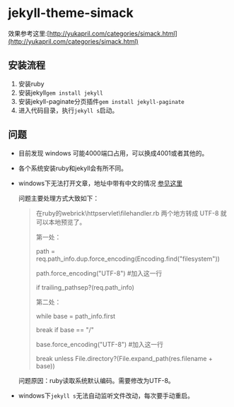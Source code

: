 # jekyll-theme-simack

效果参考这里:[http://yukapril.com/categories/simack.html](http://yukapril.com/categories/simack.html)

## 安装流程

1. 安装ruby
2. 安装jekyll`gem install jekyll`
3. 安装jekyll-paginate分页插件`gem install jekyll-paginate`
4. 进入代码目录，执行`jekyll s`启动。


## 问题
* 目前发现 windows 可能4000端口占用，可以换成4001或者其他的。
* 各个系统安装ruby和jekyll会有所不同。
* windows下无法打开文章，地址中带有中文的情况 [参见这里](http://www.oschina.net/question/1396651_132154)
    
    问题主要处理方式大致如下：

    > 在ruby的webrick\httpservlet\filehandler.rb 两个地方转成 UTF-8 就可以本地预览了。
    >
    > 第一处：
    >
    > path = req.path_info.dup.force_encoding(Encoding.find("filesystem"))
    >
    > path.force_encoding("UTF-8") #加入这一行
    >
    > if trailing_pathsep?(req.path_info)
    >      
    > 第二处：
    >
    > while base = path_info.first
    >
    > break if base == "/"
    >
    > base.force_encoding("UTF-8") #加入这一行
    >
    > break unless File.directory?(File.expand_path(res.filename + base))
    
    问题原因：ruby读取系统默认编码。需要修改为UTF-8。 

* windows下`jekyll s`无法自动监听文件改动，每次要手动重启。
